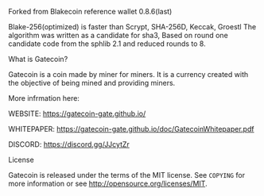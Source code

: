Forked from Blakecoin reference wallet 0.8.6(last)

Blake-256(optimized) is faster than Scrypt, SHA-256D, Keccak, Groestl
The algorithm was written as a candidate for sha3, Based on round one 
candidate code from the sphlib 2.1 and reduced rounds to 8.

What is Gatecoin?

Gatecoin is a coin made by miner for miners. It is a currency
created with the objective of being mined and providing miners.

More infrmation here:

WEBSITE: https://gatecoin-gate.github.io/

WHITEPAPER: https://gatecoin-gate.github.io/doc/GatecoinWhitepaper.pdf

DISCORD: https://discord.gg/JJcytZr

License

Gatecoin is released under the terms of the MIT license. See `COPYING` for more
information or see http://opensource.org/licenses/MIT.



